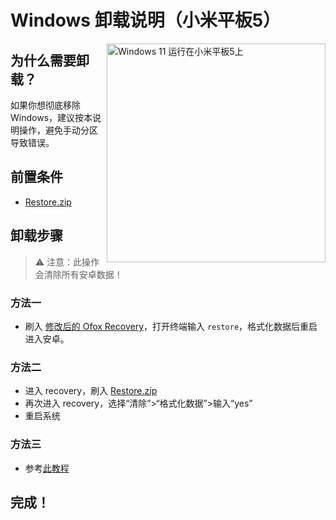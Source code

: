 # Windows 卸载说明（小米平板5）

<img align="right" src="/guide/nabu.png" width="350" alt="Windows 11 运行在小米平板5上">

## 为什么需要卸载？
如果你想彻底移除 Windows，建议按本说明操作，避免手动分区导致错误。

## 前置条件
- [Restore.zip](https://drive.google.com/file/d/1u8TOgzLl93_TPm3LvdNVQz2m0MO-JW67/view?usp=drive_link)

## 卸载步骤

> ⚠️ 注意：此操作会清除所有安卓数据！

### 方法一
- 刷入 [修改后的 Ofox Recovery](https://github.com/Kumar-Jy/Windows-in-PocoF1-Without-PC/releases/tag/Moded-Ofox-Recovery)，打开终端输入 `restore`，格式化数据后重启进入安卓。

### 方法二
- 进入 recovery，刷入 [Restore.zip](https://drive.google.com/file/d/1u8TOgzLl93_TPm3LvdNVQz2m0MO-JW67/view?usp=drive_link)
- 再次进入 recovery，选择“清除”>“格式化数据”>输入“yes”
- 重启系统

### 方法三
- 参考[此教程](https://github.com/n00b69/woa-beryllium/blob/main/guide/Russian/uninstall-ru.md)

## 完成！